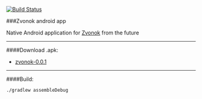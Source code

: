 [![Build Status](https://travis-ci.org/ddqd/zvonok.svg?branch=master)](https://travis-ci.org/ddqd/zvonok)

###Zvonok android app


Native Android application for [Zvonok](https://github.com/komachi/zvonok) from the future

----------

####Download .apk: 
- [zvonok-0.0.1](https://github.com/ddqd/zvonok/releases/download/v0.0.1/zvonok-0.0.1.apk)

----------

####Build:

```./gradlew assembleDebug```

